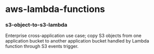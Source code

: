 # aws-lambda-functions

### s3-object-to-s3-lambda
Enterprise cross-application use case; copy S3 objects from one application bucket to another application bucket handled by Lambda function through S3 events trigger.
